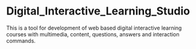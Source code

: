 # Digital_Interactive_Learning_Studio
This is a tool for development of web based digital interactive learning courses with multimedia, content, questions, answers and interaction commands.
